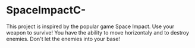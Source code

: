 # SpaceImpactC-
This project is inspired by the popular game Space Impact. Use your weapon to survive! You have the ability to move horizontaly and to destroy enemies. Don't let the enemies into your base!
